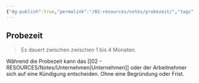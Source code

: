 ```yaml
---
{"dg-publish":true,"permalink":"/02-resources/notes/probezeit/","tags":["wk/berufsausbildungsvertrag"],"noteIcon":"","updated":"2024-06-10T02:02:17.763+02:00"}
---
```


## Probezeit 
> Es dauert zwischen zwischen 1 bis 4 Monaten.

Während die Probezeit kann das [[02 - RESOURCES/Notes/Unternehmen\|Unternehmen]] oder der Arbeitnehmer sich auf eine Kündigung entscheiden. Ohne eine Begründung oder Frist.

